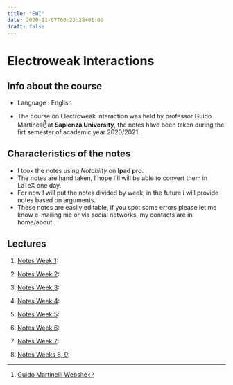 ```yaml
---
title: "EWI"
date: 2020-11-07T00:23:28+01:00
draft: false
---
```



# Electroweak Interactions

## Info about the course

* Language : English

* The course on Electroweak interaction was held by professor Guido Martinelli[^1] at **Sapienza University**, the notes have been taken during the firt semester of academic year 2020/2021.

## Characteristics of the notes

- I took the notes using _Notabilty_ on **Ipad pro**.
- The notes are hand taken, I hope I'll will be able to convert them in LaTeX one day.
- For now I will put the notes divided by week, in the future i will provide notes based on arguments.
- These notes are easily editable, if you spot some errors please let me know e-mailing me or via social networks, my contacts are in home/about. 


## Lectures

1. [Notes Week 1](https://drive.google.com/file/d/1hcOSUcbt5h5Ckw_RHINuR536g-veK4Jl/view?usp=sharing):

2. [Notes Week 2](https://drive.google.com/file/d/1FciF9ie3OQ6_r6LoCw1cFE0lCWeK-auh/view?usp=sharing):

3. [Notes Week 3](https://drive.google.com/file/d/1CbIh8vUE9Y5tX4PxVwmo_OxsJVUvi7E_/view?usp=sharing):

4. [Notes Week 4](https://drive.google.com/file/d/18gAHx9d4N-TurTv0byFlvPICCRYSqwcB/view?usp=sharing):

5. [Notes Week 5](https://drive.google.com/file/d/1VdCSw2kTmT024pbg4D_45FNl3St5X54Q/view?usp=sharing):

6. [Notes Week 6](https://drive.google.com/file/d/1z5gDJYxwo8TX1DbM-BQiMjvB4a0GQGPr/view?usp=sharing):

7. [Notes Week 7](https://drive.google.com/file/d/1bKoKvdf29003kEmmGM1XMh8CNNAxsmU3/view?usp=sharing):

8. [Notes Weeks 8, 9](https://drive.google.com/file/d/1nWyqGZ7y80FuAynv1YkdGWHAGdKIly8G/view?usp=sharing):

[^1]: [Guido Martinelli Website](https://www.roma1.infn.it/~marti/index.html)